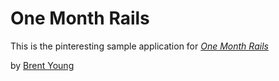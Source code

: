# One Month Rails

This is the pinteresting sample application for
[*One Month Rails*](http://onemonthrails.com)

by [Brent Young](http://BrentYoungPhotography.com)